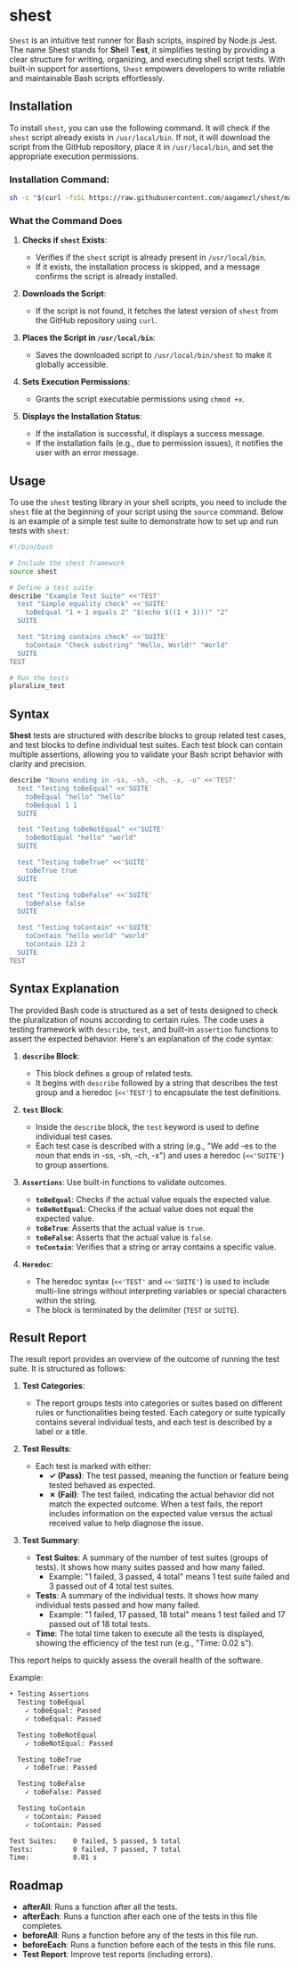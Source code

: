 # shest

`Shest` is an intuitive test runner for Bash scripts, inspired by Node.js Jest. The name Shest stands for **Sh**ell T**est**, it simplifies testing by providing a clear structure for writing, organizing, and executing shell script tests. With built-in support for assertions, `Shest` empowers developers to write reliable and maintainable Bash scripts effortlessly.

## Installation

To install `shest`, you can use the following command. It will check if the `shest` script already exists in `/usr/local/bin`. If not, it will download the script from the GitHub repository, place it in `/usr/local/bin`, and set the appropriate execution permissions.

### Installation Command:

```bash
sh -c "$(curl -fsSL https://raw.githubusercontent.com/aagamezl/shest/master/tools/install.sh)"
```

### What the Command Does

1. **Checks if `shest` Exists**:
   - Verifies if the `shest` script is already present in `/usr/local/bin`.
   - If it exists, the installation process is skipped, and a message confirms the script is already installed.

2. **Downloads the Script**:
   - If the script is not found, it fetches the latest version of `shest` from the GitHub repository using `curl`.

3. **Places the Script in `/usr/local/bin`**:
   - Saves the downloaded script to `/usr/local/bin/shest` to make it globally accessible.

4. **Sets Execution Permissions**:
   - Grants the script executable permissions using `chmod +x`.

5. **Displays the Installation Status**:
   - If the installation is successful, it displays a success message.
   - If the installation fails (e.g., due to permission issues), it notifies the user with an error message.


## Usage

To use the `shest` testing library in your shell scripts, you need to include the `shest` file at the beginning of your script using the `source` command. Below is an example of a simple test suite to demonstrate how to set up and run tests with `shest`:

```bash
#!/bin/bash

# Include the shest framework
source shest

# Define a test suite
describe "Example Test Suite" <<'TEST'
  test "Simple equality check" <<'SUITE'
    toBeEqual "1 + 1 equals 2" "$(echo $((1 + 1)))" "2"
  SUITE

  test "String contains check" <<'SUITE'
    toContain "Check substring" "Hello, World!" "World"
  SUITE
TEST

# Run the tests
pluralize_test
```

## Syntax

**Shest** tests are structured with describe blocks to group related test cases, and test blocks to define individual test suites. Each test block can contain multiple assertions, allowing you to validate your Bash script behavior with clarity and precision.

```bash
describe "Nouns ending in -ss, -sh, -ch, -x, -o" <<'TEST'
  test "Testing toBeEqual" <<'SUITE'
    toBeEqual "hello" "hello"
    toBeEqual 1 1
  SUITE

  test "Testing toBeNotEqual" <<'SUITE'
    toBeNotEqual "hello" "world"
  SUITE

  test "Testing toBeTrue" <<'SUITE'
    toBeTrue true
  SUITE

  test "Testing toBeFalse" <<'SUITE'
    toBeFalse false
  SUITE

  test "Testing toContain" <<'SUITE'
    toContain "hello world" "world"
    toContain 123 2
  SUITE
TEST
```
## Syntax Explanation

The provided Bash code is structured as a set of tests designed to check the pluralization of nouns according to certain rules. The code uses a testing framework with `describe`, `test`, and built-in `assertion` functions to assert the expected behavior. Here's an explanation of the code syntax:

1. **`describe` Block**: 
   - This block defines a group of related tests.
   - It begins with `describe` followed by a string that describes the test group and a heredoc (`<<'TEST'`) to encapsulate the test definitions.

2. **`test` Block**:
   - Inside the `describe` block, the `test` keyword is used to define individual test cases.
   - Each test case is described with a string (e.g., "We add -es to the noun that ends in -ss, -sh, -ch, -x") and uses a heredoc (`<<'SUITE'`) to group assertions.

3. **`Assertions`**: Use built-in functions to validate outcomes.
    - **`toBeEqual`**: Checks if the actual value equals the expected value.
    - **`toBeNotEqual`**: Checks if the actual value does not equal the expected value.
    - **`toBeTrue`**: Asserts that the actual value is `true`.
    - **`toBeFalse`**: Asserts that the actual value is `false`.
    - **`toContain`**: Verifies that a string or array contains a specific value.

4. **`Heredoc`**:
   - The heredoc syntax (`<<'TEST'` and `<<'SUITE'`) is used to include multi-line strings without interpreting variables or special characters within the string.
   - The block is terminated by the delimiter (`TEST` or `SUITE`).

## Result Report

The result report provides an overview of the outcome of running the test suite. It is structured as follows:

1. **Test Categories**:
   - The report groups tests into categories or suites based on different rules or functionalities being tested. Each category or suite typically contains several individual tests, and each test is described by a label or a title.

2. **Test Results**:
   - Each test is marked with either:
     - **✓ (Pass)**: The test passed, meaning the function or feature being tested behaved as expected.
     - **✗ (Fail)**: The test failed, indicating the actual behavior did not match the expected outcome. When a test fails, the report includes information on the expected value versus the actual received value to help diagnose the issue.

3. **Test Summary**:
   - **Test Suites**: A summary of the number of test suites (groups of tests). It shows how many suites passed and how many failed.
     - Example: "1 failed, 3 passed, 4 total" means 1 test suite failed and 3 passed out of 4 total test suites.
   - **Tests**: A summary of the individual tests. It shows how many individual tests passed and how many failed.
     - Example: "1 failed, 17 passed, 18 total" means 1 test failed and 17 passed out of 18 total tests.
   - **Time**: The total time taken to execute all the tests is displayed, showing the efficiency of the test run (e.g., "Time: 0.02 s").

This report helps to quickly assess the overall health of the software.

Example:
```bash
• Testing Assertions
  Testing toBeEqual
    ✓ toBeEqual: Passed
    ✓ toBeEqual: Passed

  Testing toBeNotEqual
    ✓ toBeNotEqual: Passed

  Testing toBeTrue
    ✓ toBeTrue: Passed

  Testing toBeFalse
    ✓ toBeFalse: Passed

  Testing toContain
    ✓ toContain: Passed
    ✓ toContain: Passed

Test Suites:    0 failed, 5 passed, 5 total
Tests:          0 failed, 7 passed, 7 total
Time:           0.01 s
```


## Roadmap

* **afterAll**: Runs a function after all the tests.
* **afterEach**: Runs a function after each one of the tests in this file completes.
* **beforeAll**: Runs a function before any of the tests in this file run.
* **beforeEach**: Runs a function before each of the tests in this file runs.
* **Test Report**: Improve test reports (including errors).
